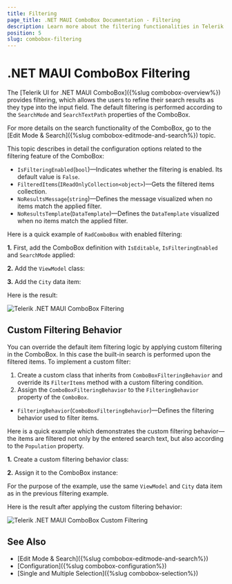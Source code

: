 ```yaml
---
title: Filtering
page_title: .NET MAUI ComboBox Documentation - Filtering
description: Learn more about the filtering functionalities in Telerik UI for .NET MAUI ComboBox control.
position: 5
slug: combobox-filtering
---
```


# .NET MAUI ComboBox Filtering

The [Telerik UI for .NET MAUI ComboBox]({%slug combobox-overview%}) provides filtering, which allows the users to refine their search results as they type into the input field. The default filtering is performed according to the `SearchMode` and `SearchTextPath` properties of the ComboBox. 

For more details on the search functionality of the ComboBox, go to the [Edit Mode & Search]({%slug combobox-editmode-and-search%}) topic.

This topic describes in detail the configuration options related to the filtering feature of the ComboBox:

* `IsFilteringEnabled`(`bool`)&mdash;Indicates whether the filtering is enabled. Its default value is `False`.
* `FilteredItems`(`IReadOnlyCollection<object>`)&mdash;Gets the filtered items collection.
* `NoResultsMessage`(`string`)&mdash;Defines the message visualized when no items match the applied filter.
* `NoResultsTemplate`(`DataTemplate`)&mdash;Defines the `DataTemplate` visualized when no items match the applied filter.

Here is a quick example of `RadComboBox` with enabled filtering:

**1.** First, add the ComboBox definition with `IsEditable`, `IsFilteringEnabled` and `SearchMode` applied:

<snippet id='combobox-filtering' />

**2.** Add the `ViewModel` class:

<snippet id='combobox-cities-viewmodel' />

**3.** Add the `City` data item:

<snippet id='combobox-city-businessmodel' />

Here is the result:

![Telerik .NET MAUI ComboBox Filtering](images/combobox-filtering.gif)

## Custom Filtering Behavior

You can override the default item filtering logic by applying custom filtering in the ComboBox. In this case the built-in search is performed upon the filtered items. To implement a custom filter:

1. Create a custom class that inherits from `ComboBoxFilteringBehavior` and override its `FilterItems` method with a custom filtering condition.
1. Assign the `ComboBoxFilteringBehavior` to the `FilteringBehavior` property of the `ComboBox`.

* `FilteringBehavior`(`ComboBoxFilteringBehavior`)&mdash;Defines the filtering behavior used to filter items.

Here is a quick example which demonstrates the custom filtering behavior—the items are filtered not only by the entered search text, but also according to the `Population` property. 

**1.** Create a custom filtering behavior class:

<snippet id='combobox-filtering-customfilterbehavior' />

**2.** Assign it to the ComboBox instance:

<snippet id='combobox-custom-filtering' />

For the purpose of the example, use the same `ViewModel` and `City` data item as in the previous filtering example.

Here is the result after applying the custom filtering behavior:

![Telerik .NET MAUI ComboBox Custom Filtering](images/combobox-custom-filtering.gif)

## See Also

- [Edit Mode & Search]({%slug combobox-editmode-and-search%})
- [Configuration]({%slug combobox-configuration%})
- [Single and Multiple Selection]({%slug combobox-selection%})
